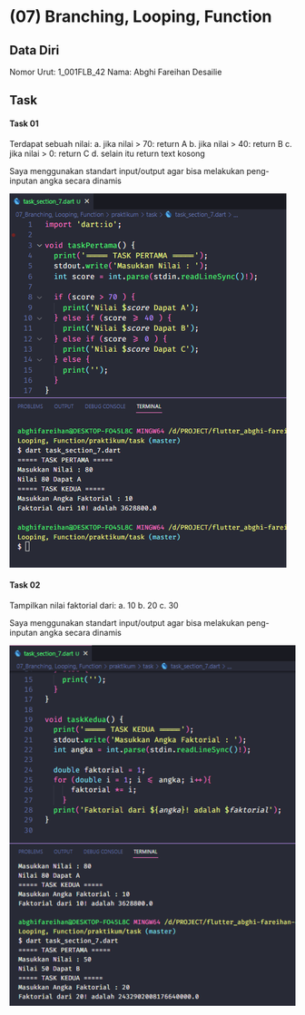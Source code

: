 # (07) Branching, Looping, Function

## Data Diri
Nomor Urut: 1_001FLB_42
Nama: Abghi Fareihan Desailie

## Task

#### Task 01
Terdapat sebuah nilai:
a. jika nilai > 70: return A
b. jika nilai > 40: return B
c. jika nilai > 0: return C
d. selain itu return text kosong

Saya menggunakan standart input/output agar bisa melakukan peng-inputan angka secara dinamis

![Test](../screenshots/task_7_1.png)




#### Task 02
Tampilkan nilai faktorial dari:
a. 10
b. 20
c. 30

Saya menggunakan standart input/output agar bisa melakukan peng-inputan angka secara dinamis

![Test](../screenshots/task_7_2.png)

